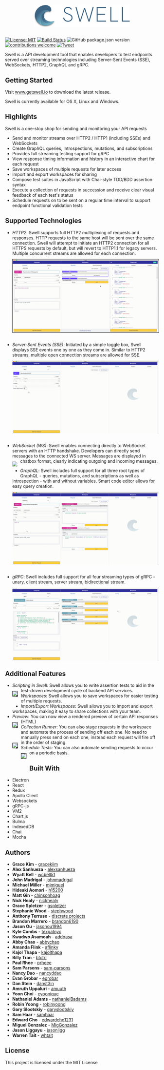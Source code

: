 <p align="center"><img src="./src/assets/img/horizontal-logo-lockup.png" style="margin-top: 10px; margin-bottom: -10px;"></p>

#

[![License: MIT](https://img.shields.io/badge/License-MIT-yellow.svg)](https://github.com/open-source-labs/Swell/blob/master/LICENSE.txt)
[![Build Status](https://travis-ci.org/open-source-labs/Swell.svg?branch=master)](https://travis-ci.org/open-source-labs/Swell)
![GitHub package.json version](https://img.shields.io/github/package-json/v/open-source-labs/Swell?color=blue)
[![contributions welcome](https://img.shields.io/badge/contributions-welcome-brightgreen.svg?style=flat)](https://github.com/getswell/getswell/issues)
[![Tweet](https://img.shields.io/twitter/url/http/shields.io.svg?style=social)](https://twitter.com/intent/tweet?text=Swell-%20For%20all%20your%20streaming%20API%20testing%20needs&url=https://www.getswell.io&hashtags=SSE,WebSocket,HTTP,API,developers)

Swell is a API development tool that enables developers to test endpoints served over streaming technologies including Server-Sent Events (SSE), WebSockets, HTTP2, GraphQL and gRPC.

## Getting Started

Visit www.getswell.io to download the latest release.

Swell is currently available for OS X, Linux and Windows.

## Highlights

Swell is a one-stop shop for sending and monitoring your API requests

- Send and monitor streams over HTTP2 / HTTP1 (including SSEs) and WebSockets
- Create GraphQL queries, introspections, mutations, and subscriptions
- Provides full streaming testing support for gRPC
- View response timing information and history in an interactive chart for each request
- Save workspaces of multiple requests for later access
- Import and export workspaces for sharing
- Compose test suites in JavaScript with Chai-style TDD/BDD assertion syntax
- Execute a collection of requests in succession and receive clear visual feedback of each test's status
- Schedule requests on to be sent on a regular time interval to support endpoint functional validation tests

## Supported Technologies

- _HTTP2_: Swell supports full HTTP2 multiplexing of requests and responses. HTTP requests to the same host will be sent over the same connection. Swell will attempt to initiate an HTTP2 connection for all HTTPS requests by default, but will revert to HTTP1.1 for legacy servers. Multiple concurrent streams are allowed for each connection.
  <kbd><img src="./ReadMeGifs/Gifs/ConcurrentStreams.gif"
       style="float: left; margin-right: 10px; margin-bottom : 30px; margin-top : 10px; border: 1px solid black;" /></kbd>

- _Server-Sent Events (SSE)_: Initiated by a simple toggle box, Swell displays SSE events one by one as they come in. Similar to HTTP2 streams, multiple open connection streams are allowed for SSE.
  <kbd><img src="./ReadMeGifs/Gifs/SSE.gif"
       style="float: left; margin-right: 10px; margin-bottom : 30px; margin-top : 10px;" /></kbd>

- _WebSocket (WS)_: Swell enables connecting directly to WebSocket servers with an HTTP handshake. Developers can directly send messages to the connected WS server. Messages are displayed in chatbox format, clearly indicating outgoing and incoming messages.
  <kbd><img src="./ReadMeGifs/Gifs/WS.gif"
       style="float: left; margin-right: 10px;margin-bottom : 30px; margin-top : 10px;" /></kbd>

- _GraphQL_: Swell includes full support for all three root types of GraphQL - queries, mutations, and subscriptions as well as Introspection - with and without variables. Smart code editor allows for easy query creation.
  <kbd><img src="./ReadMeGifs/Gifs/GraphQL.gif"
       style="float: left; margin-right: 10px;margin-bottom : 30px; margin-top : 10px;" /></kbd>

- _gRPC_: Swell includes full support for all four streaming types of gRPC - unary, client stream, server stream, bidirectional stream.
  <kbd><img src="./ReadMeGifs/Gifs/GRPCResponses.gif"
       style="float: left; margin-right: 10px;margin-bottom : 30px; margin-top : 10px;" /></kbd>

## Additional Features

- _Scripting in Swell_: Swell allows you to write assertion tests to aid in the test-driven development cycle of backend API services.
  <kbd><img src="./ReadMeGifs/Gifs/SimpleResponseTest.gif" 
       style="float: left; margin-right: 10px; margin-bottom : 30px; margin-top : 10px; border: 1px solid black;" /></kbd>
- _Workspaces_: Swell allows you to save workspaces for easier testing of multiple requests.
- _Import/Export Workspaces_: Swell allows you to import and export workspaces, making it easy to share collections with your team.
- _Preview_: You can now view a rendered preview of certain API responses (HTML)
  <kbd><img src="./ReadMeGifs/Gifs/AdditionalFeatures.gif"
       style="float: left; margin-right: 10px; margin-bottom : 30px; margin-top : 10px; border: 1px solid black;" /></kbd>
- _Collection Runner_: You can also stage requests in the workspace and automate the process of sending off each one. No need to manually press send on each one, instead each request will fire off in the order of staging.
  <kbd><img src="./ReadMeGifs/Gifs/CollectionTest.gif"
       style="float: left; margin-right: 10px; margin-bottom : 30px; margin-top : 10px; border: 1px solid black;" /></kbd>
- _Schedule Tests_: You can also automate sending requests to occur on a periodic basis.
  <kbd><img src="./ReadMeGifs/Gifs/ScheduleTest.gif"
       style="float: left; margin-right: 10px; margin-bottom : 30px; margin-top : 10px; border: 1px solid black;" /></kbd>

## Built With

- Electron
- React
- Redux
- Apollo Client
- Websockets
- gRPC-js
- VM2
- Chart.js
- Bulma
- IndexedDB
- Chai
- Mocha

## Authors

- **Grace Kim** - [gracekiim](https://github.com/gracekiim)
- **Alex Sanhueza** - [alexsanhueza](https://github.com/alexsanhueza)
- **Wyatt Bell** - [wcbell51](https://github.com/wcbell51)
- **John Madrigal** - [johnmadrigal](https://github.com/johnmadrigal)
- **Michael Miller** - [mjmiguel](https://github.com/mjmiguel)
- **Hideaki Aomori** - [h15200](https://github.com/h15200)
- **Matt Gin** - [chinsonhoag](https://github.com/chunsonhoag)
- **Nick Healy** - [nickhealy](http://github.com/nickhealy)
- **Grace Spletzer** - [gspletzer](https://github.com/gspletzer)
- **Stephanie Wood** - [stephwood](https://github.com/stephwood)
- **Anthony Terruso** - [discrete projects](https://github.com/discrete-projects)
- **Brandon Marrero** - [brandon6190](https://github.com/brandon6190)
- **Jason Ou** - [jasonou1994](https://github.com/jasonou1994)
- **Kyle Combs** - [texpatnyc](https://github.com/texpatnyc)
- **Kwadwo Asamoah** - [addoasa](https://github.com/addoasa)
- **Abby Chao** - [abbychao](https://github.com/abbychao)
- **Amanda Flink** - [aflinky](https://github.com/aflinky)
- **Kajol Thapa** - [kajolthapa](https://github.com/kajolthapa)
- **Billy Tran** - [btctrl](https://github.com/btctrl)
- **Paul Rhee** - [prheee](https://github.com/prheee)
- **Sam Parsons** - [sam-parsons](https://github.com/sam-parsons)
- **Nancy Dao** - [nancyddao](https://github.com/nancyddao)
- **Evan Grobar** - [egrobar](https://github.com/egrobar)
- **Dan Stein** - [danst3in](https://github.com/danst3in)
- **Amruth Uppaluri** - [amuuth](https://github.com/amuuth)
- **Yoon Choi** - [cyoonique](https://github.com/cyoonique)
- **Nathaniel Adams** - [nathanielBadams](https://github.com/nathanielBadams)
- **Robin Yoong** - [robinyoong](https://github.com/robinyoong)
- **Gary Slootskiy** - [garyslootskiy](https://github.com/garyslootskiy)
- **Sam Haar** - [samhaar](https://github.com/samhaar)
- **Edward Cho** - [edwardcho1231](https://github.com/edwardcho1231)
- **Miguel Gonzalez** - [MigGonzalez](https://github.com/MigGonzalez)
- **Jason Liggayu** - [jasonligg](https://github.com/jasonligg)
- **Warren Tait** - [whtait](https://github.com/whtait)

## License

This project is licensed under the MIT License

